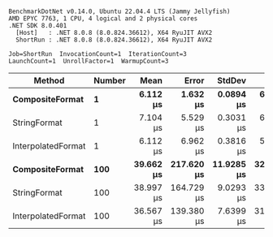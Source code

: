 ```

BenchmarkDotNet v0.14.0, Ubuntu 22.04.4 LTS (Jammy Jellyfish)
AMD EPYC 7763, 1 CPU, 4 logical and 2 physical cores
.NET SDK 8.0.401
  [Host]   : .NET 8.0.8 (8.0.824.36612), X64 RyuJIT AVX2
  ShortRun : .NET 8.0.8 (8.0.824.36612), X64 RyuJIT AVX2

Job=ShortRun  InvocationCount=1  IterationCount=3  
LaunchCount=1  UnrollFactor=1  WarmupCount=3  

```
| Method             | Number | Mean      | Error      | StdDev     | Min       | Max       | Allocated |
|------------------- |------- |----------:|-----------:|-----------:|----------:|----------:|----------:|
| **CompositeFormat**    | **1**      |  **6.112 μs** |   **1.632 μs** |  **0.0894 μs** |  **6.042 μs** |  **6.213 μs** |     **872 B** |
| StringFormat       | 1      |  7.104 μs |   5.529 μs |  0.3031 μs |  6.863 μs |  7.444 μs |     896 B |
| InterpolatedFormat | 1      |  6.112 μs |   6.962 μs |  0.3816 μs |  5.892 μs |  6.553 μs |     872 B |
| **CompositeFormat**    | **100**    | **39.662 μs** | **217.620 μs** | **11.9285 μs** | **32.472 μs** | **53.431 μs** |   **14336 B** |
| StringFormat       | 100    | 38.997 μs | 164.729 μs |  9.0293 μs | 33.695 μs | 49.423 μs |   16736 B |
| InterpolatedFormat | 100    | 36.567 μs | 139.380 μs |  7.6399 μs | 31.454 μs | 45.349 μs |   14336 B |
